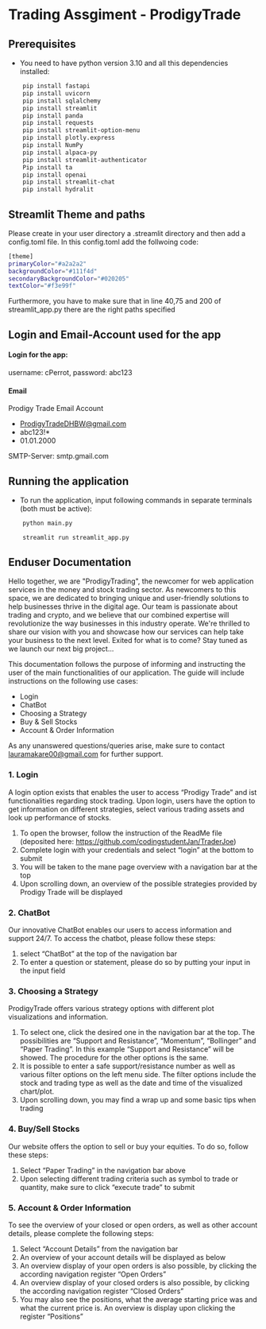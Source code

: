 # Trading Assgiment - ProdigyTrade
## Prerequisites
- You need to have python version 3.10
and all this dependencies installed:
```bash 
    pip install fastapi
    pip install uvicorn
    pip install sqlalchemy
    pip install streamlit
    pip install panda 
    pip install requests
    pip install streamlit-option-menu
    pip install plotly.express
    pip install NumPy
    pip install alpaca-py
    pip install streamlit-authenticator
    Pip install ta
    pip install openai
    pip install streamlit-chat
    pip install hydralit
```

## Streamlit Theme and paths

Please create in your user directory a .streamlit directory and then add a config.toml file.
In this config.toml add the follwoing code:
```bash
[theme]
primaryColor="#a2a2a2"
backgroundColor="#111f4d"
secondaryBackgroundColor="#020205"
textColor="#f3e99f"
```
Furthermore, you have to make sure that in line 40,75 and 200 of streamlit_app.py there are the right paths specified


## Login and Email-Account used for the app 
#### Login for the app: 
username: cPerrot, password: abc123

#### Email

Prodigy Trade Email Account
- ProdigyTradeDHBW@gmail.com
- abc123!*
- 01.01.2000

SMTP-Server: smtp.gmail.com

## Running the application
- To run the application, input following commands in separate terminals (both must be active):
```bash
    python main.py  
```
```bash
    streamlit run streamlit_app.py      
```

## Enduser Documentation
Hello together,
we are "ProdigyTrading", the newcomer for web application services in the money and stock trading sector.
As newcomers to this space, we are dedicated to bringing unique and user-friendly solutions to help businesses thrive in the digital age. Our team is passionate about trading and crypto, and we believe that our combined expertise will revolutionize the way businesses in this industry operate. We're thrilled to share our vision with you and showcase how our services can help take your business to the next level.
Exited for what is to come?
Stay tuned as we launch our next big project...

This documentation follows the purpose of informing and instructing the user of the main functionalities of our application. The guide will include instructions on the following use cases: 

- Login
- ChatBot
- Choosing a Strategy
- Buy & Sell Stocks
- Account & Order Information 

As any unanswered questions/queries arise, make sure to contact lauramakare00@gmail.com for further support.  

### 1. Login
A login option exists that enables the user to access “Prodigy Trade” and ist functionalities regarding stock trading. Upon login, users have the option to get information on different strategies, select various trading assets and look up performance of stocks.  
1. To open the browser, follow the instruction of the ReadMe file (deposited here: https://github.com/codingstudentJan/TraderJoe)  
2. Complete login with your credentials and select “login” at the bottom to submit 
3. You will be taken to the mane page overview with a navigation bar at the top 
4. Upon scrolling down, an overview of the possible strategies provided by Prodigy Trade will be displayed 

### 2. ChatBot
Our innovative ChatBot enables our users to access information and support 24/7. To access the chatbot, please follow these steps: 
1. select “ChatBot” at the top of the navigation bar 
2. To enter a question or statement, please do so by putting your input in the input field 

### 3. Choosing a Strategy
ProdigyTrade offers various strategy options with different plot visualizations and information.  
1. To select one, click the desired one in the navigation bar at the top. The possibilities are “Support and Resistance”, “Momentum”, “Bollinger” and “Paper  Trading”. In this example “Support and Resistance” will be showed. The procedure for the other options is the same.  
2. It is possible to enter a safe support/resistance number as well as various filter options on the left menu side. The filter options include the stock and trading type as well as the date and time of the visualized chart/plot. 
3. Upon scrolling down, you may find a wrap up and some basic tips when trading 

### 4. Buy/Sell Stocks
Our website offers the option to sell or buy your equities. To do so, follow these steps: 
1. Select “Paper Trading” in the navigation bar above 
2. Upon selecting different trading criteria such as symbol to trade or quantity, make sure to click “execute trade” to submit 

### 5. Account & Order Information
To see the overview of your closed or open orders, as well as other account details, please complete the following steps:  
1. Select “Account Details” from the navigation bar 
2. An overview of your account details will be displayed as below 
3. An overview display of your open orders is also possible, by clicking the according navigation register “Open Orders” 
4. An overview display of your closed orders is also possible, by clicking the according navigation register “Closed Orders” 
5. You may also see the positions, what the average starting price was and what the current price is. An overview is display upon clicking the register “Positions” 
